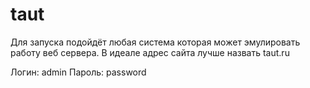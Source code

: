 # taut
Для запуска подойдёт любая система которая может эмулировать работу веб сервера.
В идеале адрес сайта лучше назвать taut.ru


Логин: admin
Пароль: password
